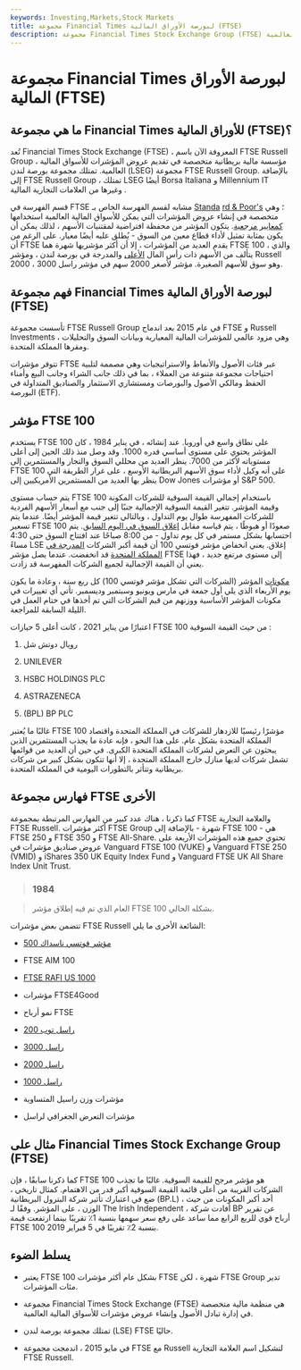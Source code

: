 ```yaml
---
keywords: Investing,Markets,Stock Markets
title: مجموعة Financial Times لبورصة الأوراق المالية (FTSE)
description: مجموعة Financial Times Stock Exchange Group (FTSE) هي شركة بريطانية متخصصة في عروض المؤشرات للأسواق المالية العالمية.
---
```


# مجموعة Financial Times لبورصة الأوراق المالية (FTSE)
## ما هي مجموعة Financial Times للأوراق المالية (FTSE)؟

تُعد Financial Times Stock Exchange (FTSE) ، المعروفة الآن باسم FTSE Russell Group ، مؤسسة مالية بريطانية متخصصة في تقديم عروض المؤشرات للأسواق المالية العالمية. تمتلك مجموعة بورصة لندن (LSEG) مجموعة FTSE Russell Group. بالإضافة إلى FTSE Russell Group ، تمتلك LSEG أيضًا Borsa Italiana و Millennium IT وغيرها من العلامات التجارية المالية .

قسم الفهرسة في FTSE مشابه لقسم الفهرسة الخاص بـ [Standa](/sp) [rd & Poor's](/sp) ؛ وهي متخصصة في إنشاء عروض المؤشرات التي يمكن للأسواق المالية العالمية استخدامها [كمعايير مرجعية](/benchmark). يتكون المؤشر من محفظة افتراضية لمقتنيات الأسهم ، لذلك يمكن أن يكون بمثابة تمثيل لأداء قطاع معين من السوق - يُطلق عليه أيضًا معيار. على الرغم من أن FTSE يقدم العديد من المؤشرات ، إلا أن أكثر مؤشريها شهرة هما FTSE 100 ، والذي يتألف من الأسهم ذات رأس المال [الأعلى](/bluechipstock) والمدرجة في بورصة لندن ، ومؤشر Russell 2000 ، وهو سوق للأسهم الصغيرة. مؤشر لأصغر 2000 سهم في مؤشر راسل 3000.

## فهم مجموعة Financial Times لبورصة الأوراق المالية (FTSE)

تأسست مجموعة FTSE Russell Group في عام 2015 بعد اندماج FTSE و Russell Investments ، وهي مزود عالمي للمؤشرات المالية المعيارية وبيانات السوق والتحليلات ومقرها المملكة المتحدة.

تتوفر مؤشرات FTSE عبر فئات الأصول والأنماط والاستراتيجيات وهي مصممة لتلبية احتياجات مجموعة متنوعة من العملاء ، بما في ذلك جانب الشراء وجانب البيع وأمناء الحفظ ومالكي الأصول والبورصات ومستشاري الاستثمار والصناديق المتداولة في البورصة (ETF).

## مؤشر FTSE 100

يستخدم FTSE 100 على نطاق واسع في أوروبا. عند إنشائه ، في يناير 1984 ، كان المؤشر يحتوي على مستوى أساسي قدره 1000. وقد وصل منذ ذلك الحين إلى أعلى مستوياته لأكثر من 7000. ينظر العديد من محللي السوق والتجار والمستثمرين إلى FTSE 100 على أنه وكيل لأداء سوق الأسهم البريطانية الأوسع ، على غرار الطريقة التي ينظر بها العديد من المستثمرين الأمريكيين إلى Dow Jones أو مؤشرات S&P 500.

يتم حساب مستوى FTSE 100 باستخدام إجمالي القيمة السوقية للشركات المكونة وقيمة المؤشر. تتغير القيمة السوقية الإجمالية جنبًا إلى جنب مع أسعار الأسهم الفردية للشركات المفهرسة طوال يوم التداول ، وبالتالي تتغير قيمة المؤشر أيضًا. عندما يتم تسعير FTSE 100 صعودًا أو هبوطًا ، يتم قياسه مقابل [إغلاق السوق في اليوم السابق](/close). يتم احتسابها بشكل مستمر في كل يوم تداول - من 8:00 صباحًا عند افتتاح السوق حتى 4:30 مساءً LSE إغلاق. يعني انخفاض مؤشر فوتسي 100 أن قيمة أكبر الشركات [المدرجة في المملكة المتحدة](/listed) قد انخفضت. عندما يصل مؤشر FTSE إلى مستوى مرتفع جديد ، فهذا يعني أن القيمة الإجمالية لجميع الشركات المفهرسة قد زادت.

[مكونات](/constituent) المؤشر (الشركات التي تشكل مؤشر فوتسي 100) كل ربع سنة ، وعادة ما يكون يوم الأربعاء الذي يلي أول جمعة في مارس ويونيو وسبتمبر وديسمبر. تأتي أي تغييرات في مكونات المؤشر الأساسية ووزنهم من قيم الشركات التي تم أخذها في ختام العمل في الليلة السابقة للمراجعة.

اعتبارًا من يناير 2021 ، كانت أعلى 5 حيازات FTSE 100 من حيث القيمة السوقية :

1. رويال دوتش شل

1. UNILEVER

1. HSBC HOLDINGS PLC

1. ASTRAZENECA

1. (BPL) BP PLC

غالبًا ما يُعتبر FTSE 100 مؤشرًا رئيسيًا للازدهار للشركات في المملكة المتحدة واقتصاد المملكة المتحدة بشكل عام. على هذا النحو ، فإنه عادة ما يجذب المستثمرين الذين يبحثون عن التعرض لشركات المملكة المتحدة الكبرى. في حين أن العديد من قوائمها تشمل شركات لديها منازل خارج المملكة المتحدة ، إلا أنها تتكون بشكل كبير من شركات بريطانية وتتأثر بالتطورات اليومية في المملكة المتحدة.

## فهارس مجموعة FTSE الأخرى

كما ذكرنا ، هناك عدد كبير من الفهارس المرتبطة بمجموعة FTSE والعلامة التجارية FTSE Russell. أكثر مؤشرات FTSE Group شهرة - بالإضافة إلى FTSE 100 - هي FTSE 250 و FTSE 350 و FTSE All-Share. تحتوي جميع هذه المؤشرات الأربعة على عروض صناديق مؤشرات في Vanguard FTSE 100 (VUKE) و Vanguard FTSE 250 (VMID) و iShares 350 UK Equity Index Fund و Vanguard FTSE UK All Share Index Unit Trust.

> ### 1984

> العام الذي تم فيه إطلاق مؤشر FTSE 100 بشكله الحالي.

>

تتضمن بعض مؤشرات FTSE Russell الشائعة الأخرى ما يلي:

- [مؤشر فوتسي ناسداك 500](/nasdaq)

- FTSE AIM 100

- [FTSE RAFI US 1000](/ftse-rafi-us-1000-index)

- مؤشرات FTSE4Good

- نمو أرباح FTSE

- [راسل توب 200](/russell-top200-index)

- [راسل 3000](/russell_3000)

- [راسل 2000](/russell2000)

- [راسل 1000](/russell_1000index)

- مؤشرات وزن راسيل المتساوية

- مؤشرات التعرض الجغرافي لراسل

## مثال على Financial Times Stock Exchange Group (FTSE)

كما ذكرنا سابقًا ، فإن FTSE 100 هو مؤشر مرجح للقيمة السوقية. غالبًا ما تجذب الشركات القريبة من أعلى قائمة القيمة السوقية أكبر قدر من الاهتمام. كمثال تاريخي ، ضع في اعتبارك تأثير شركة البترول البريطانية (BP.L) ، أحد أكبر المكونات من حيث الوزن ، على المؤشر. وفقًا لـ The Irish Independent ، أفادت شركة BP عن تقرير أرباح قوي للربع الرابع مما ساعد على رفع سعر سهمها بنسبة 1٪ تقريبًا بينما ارتفعت قيمة FTSE 100 بنسبة 2٪ تقريبًا في 5 فبراير 2019.

## يسلط الضوء

- يعتبر FTSE 100 بشكل عام أكثر مؤشرات FTSE شهرة ، لكن FTSE Group تدير مئات المؤشرات.

- مجموعة Financial Times Stock Exchange (FTSE) هي منظمة مالية متخصصة في إدارة تبادل الأصول وإنشاء عروض مؤشرات للأسواق المالية العالمية.

- تمتلك مجموعة بورصة لندن (LSE) FTSE حاليًا.

- في مايو 2015 ، اندمجت مجموعة FTSE مع Russell لتشكيل اسم العلامة التجارية FTSE Russell.

